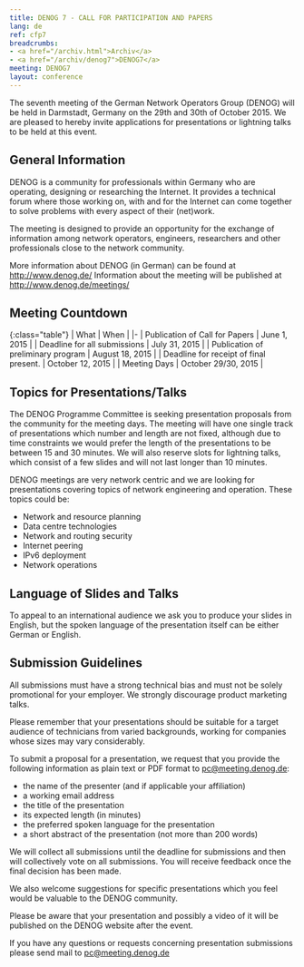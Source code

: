 ```yaml
---
title: DENOG 7 - CALL FOR PARTICIPATION AND PAPERS
lang: de
ref: cfp7
breadcrumbs:
- <a href="/archiv.html">Archiv</a>
- <a href="/archiv/denog7">DENOG7</a>
meeting: DENOG7
layout: conference
---
```


The seventh meeting of the German Network Operators Group (DENOG) will be held in Darmstadt, Germany on the 29th and 30th of October 2015. We are pleased to hereby invite applications for presentations or lightning talks to be held at this event.

## General Information

DENOG is a community for professionals within Germany who are operating, designing or researching the Internet. It provides a technical forum where those working on, with and for the Internet can come together to solve problems with every aspect of their (net)work.

The meeting is designed to provide an opportunity for the exchange of information among network operators, engineers, researchers and other professionals close to the network community.

More information about DENOG (in German) can be found at
  <http://www.denog.de/>
Information about the meeting will be published at
  <http://www.denog.de/meetings/>

## Meeting Countdown

{:class="table"}
| What | When |
|-
| Publication of Call for Papers | June 1, 2015 |
| Deadline for all submissions | July 31, 2015 |
| Publication of preliminary program | August 18, 2015 |
| Deadline for receipt of final present. | October 12, 2015 |
| Meeting Days | October 29/30, 2015 |

## Topics for Presentations/Talks

The DENOG Programme Committee is seeking presentation proposals from the community for the meeting days. The meeting will have one single track of presentations which number and length are not fixed, although due to time constraints we would prefer the length of the presentations to be between 15 and 30 minutes. We will also reserve slots for lightning talks, which consist of a few slides and will not last longer than 10 minutes.

DENOG meetings are very network centric and we are looking for presentations covering topics of network engineering and operation. These topics could be:

- Network and resource planning
- Data centre technologies
- Network and routing security
- Internet peering
- IPv6 deployment
- Network operations

## Language of Slides and Talks

To appeal to an international audience we ask you to produce your slides in English, but the spoken language of the presentation itself can be either German or English.

## Submission Guidelines

All submissions must have a strong technical bias and must not be solely promotional for your employer. We strongly discourage product marketing talks.

Please remember that your presentations should be suitable for a target audience of technicians from varied backgrounds, working for companies whose sizes may vary considerably.

To submit a proposal for a presentation, we request that you provide the following information as plain text or PDF format to pc@meeting.denog.de:

- the name of the presenter (and if applicable your affiliation)
- a working email address
- the title of the presentation
- its expected length (in minutes)
- the preferred spoken language for the presentation
- a short abstract of the presentation (not more than 200 words)

We will collect all submissions until the deadline for submissions and then will collectively vote on all submissions. You will receive feedback once the final decision has been made.

We also welcome suggestions for specific presentations which you feel would be valuable to the DENOG community.

Please be aware that your presentation and possibly a video of it will be published on the DENOG website after the event.

If you have any questions or requests concerning presentation submissions please send mail to [pc@meeting.denog.de](mailto:pc@meeting.denog.de)
